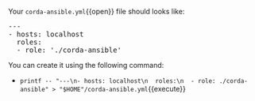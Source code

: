 Your `corda-ansible.yml`{{open}} file should looks like:

<pre class="file" data-filename="corda-ansible.yml" data-target="replace">
---
- hosts: localhost
  roles:
  - role: './corda-ansible'
</pre>

You can create it using the following command:

- `printf -- "---\n- hosts: localhost\n  roles:\n  - role: ./corda-ansible" > "$HOME"/corda-ansible.yml`{{execute}}
